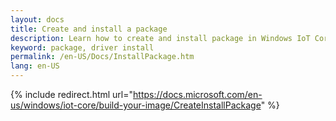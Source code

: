 ```yaml
---
layout: docs
title: Create and install a package
description: Learn how to create and install package in Windows IoT Core
keyword: package, driver install
permalink: /en-US/Docs/InstallPackage.htm
lang: en-US
---
```

{% include redirect.html url="https://docs.microsoft.com/en-us/windows/iot-core/build-your-image/CreateInstallPackage" %}
